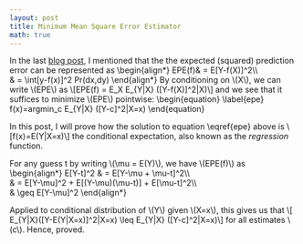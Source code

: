 ```yaml
---
layout: post
title: Minimum Mean Square Error Estimator
math: true
---
```


In the last [blog post]({{site.baseurl}}/Least-Squares-and-Nearest-Neighbors/), I mentioned that the the expected (squared) prediction error can be represented as
\begin{align\*} 
EPE(f)& = E[Y-f(X)]^2\\\\  
& = \int[y-f(x)]^2 Pr(dx,dy)
\end{align\*}
By conditioning on \\(X\\), we can write \\(EPE\\) as \\[EPE(f) = E_X E_{Y|X} ([Y-f(X)]^2|X)\\]
and we see that it suffices to minimize \\(EPE\\) pointwise:
\begin{equation}
\label{epe}
f(x)=argmin_c E_{Y|X} ([Y-c]^2|X=x)
\end{equation}

In this post, I will prove how the solution to equation \eqref{epe} above is \\[f(x)=E(Y|X=x)\\]
the conditional expectation, also known as the _regression_ function.

For any guess t by writing \\(\mu = E(Y)\\), we have \\(EPE(f)\\) as
\begin{align\*}
E[Y-t]^2 & = E[Y-\mu + \mu-t]^2\\\\  
& = E[Y-\mu]^2 + E[(Y-\mu)(\mu-t)] + E[\mu-t]^2\\\\  
& \\geq E[Y-\mu]^2
\end{align\*}

Applied to conditional distribution of \\(Y\\) given \\(X=x\\), this gives us that \\[ E_{Y\|X}([Y-E(Y\|X=x)]^2\|X=x) \leq E_{Y\|X} ([Y-c]^2\|X=x)\\] for all estimates \\(c\\). Hence, proved.
